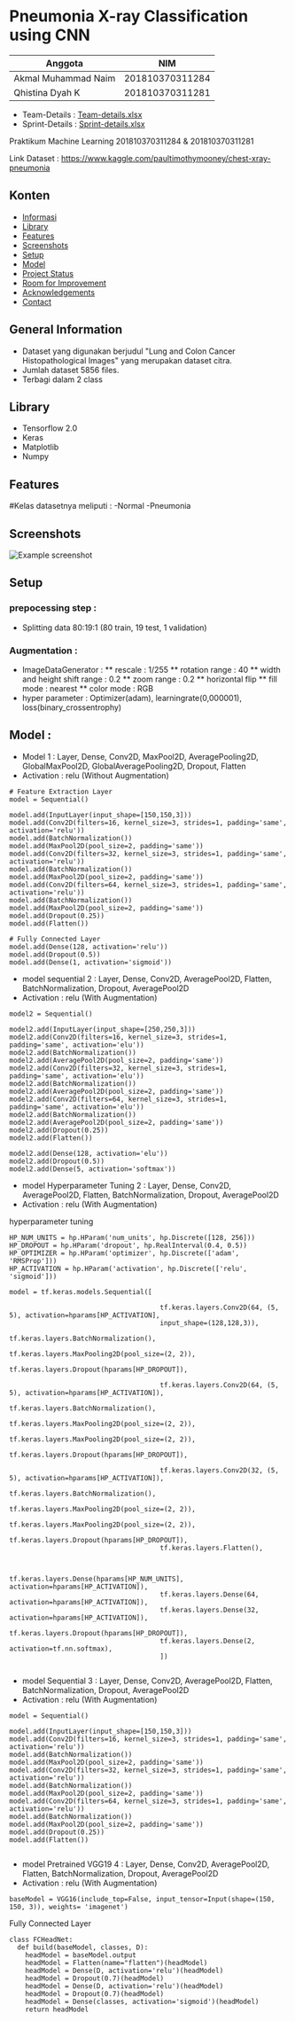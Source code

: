 # Pneumonia X-ray Classification using CNN

| Anggota             | NIM             |
| ------------------- | --------------- |
| Akmal Muhammad Naim | 201810370311284 |
| Qhistina Dyah K     | 201810370311281 |

- Team-Details : [Team-details.xlsx](https://docs.google.com/spreadsheets/d/1MFoxcR4i5nY0az9baZ_RGuibZcmJ-pqobErTnSoZ8BI/edit#gid=0)
- Sprint-Details : [Sprint-details.xlsx](https://docs.google.com/spreadsheets/d/1YglOE6kn-aNgLgnFz80dmph8DgTlm3rExu2rakgyuZQ/edit?usp=sharing)

Praktikum Machine Learning 201810370311284 & 201810370311281

Link Dataset : https://www.kaggle.com/paultimothymooney/chest-xray-pneumonia

## Konten

- [Informasi](#general-information)
- [Library](#technologies-used)
- [Features](#features)
- [Screenshots](#screenshots)
- [Setup](#setup)
- [Model](#model)
- [Project Status](#project-status)
- [Room for Improvement](#room-for-improvement)
- [Acknowledgements](#acknowledgements)
- [Contact](#contact)
<!-- * [License](#license) -->

## General Information

- Dataset yang digunakan berjudul "Lung and Colon Cancer Histopathological Images" yang merupakan dataset citra.
- Jumlah dataset 5856 files.
- Terbagi dalam 2 class

## Library

- Tensorflow 2.0
- Keras
- Matplotlib
- Numpy

## Features

#Kelas datasetnya meliputi :
-Normal
-Pneumonia

## Screenshots

![Example screenshot](https://i.imgur.com/jZqpV51.png)

## Setup

### prepocessing step :

- Splitting data 80:19:1 (80 train, 19 test, 1 validation)

### Augmentation :

- ImageDataGenerator :
  ** rescale : 1/255
  ** rotation range : 40
  ** width and height shift range : 0.2
  ** zoom range : 0.2
  ** horizontal flip
  ** fill mode : nearest
  \*\* color mode : RGB
- hyper parameter : Optimizer(adam), learningrate(0,000001), loss(binary_crossentrophy)


## Model :

- Model 1 : Layer, Dense, Conv2D, MaxPool2D, AveragePooling2D, GlobalMaxPool2D, GlobalAveragePooling2D, Dropout, Flatten
- Activation : relu (Without Augmentation)

```
# Feature Extraction Layer
model = Sequential()

model.add(InputLayer(input_shape=[150,150,3]))
model.add(Conv2D(filters=16, kernel_size=3, strides=1, padding='same', activation='relu'))
model.add(BatchNormalization())
model.add(MaxPool2D(pool_size=2, padding='same'))
model.add(Conv2D(filters=32, kernel_size=3, strides=1, padding='same', activation='relu'))
model.add(BatchNormalization())
model.add(MaxPool2D(pool_size=2, padding='same'))
model.add(Conv2D(filters=64, kernel_size=3, strides=1, padding='same', activation='relu'))
model.add(BatchNormalization())
model.add(MaxPool2D(pool_size=2, padding='same'))
model.add(Dropout(0.25))
model.add(Flatten())

# Fully Connected Layer
model.add(Dense(128, activation='relu'))
model.add(Dropout(0.5))
model.add(Dense(1, activation='sigmoid'))

```

- model sequential 2 : Layer, Dense, Conv2D, AveragePool2D, Flatten, BatchNormalization, Dropout, AveragePool2D
- Activation : relu (With Augmentation)

```
model2 = Sequential()

model2.add(InputLayer(input_shape=[250,250,3]))
model2.add(Conv2D(filters=16, kernel_size=3, strides=1, padding='same', activation='elu'))
model2.add(BatchNormalization())
model2.add(AveragePool2D(pool_size=2, padding='same'))
model2.add(Conv2D(filters=32, kernel_size=3, strides=1, padding='same', activation='elu'))
model2.add(BatchNormalization())
model2.add(AveragePool2D(pool_size=2, padding='same'))
model2.add(Conv2D(filters=64, kernel_size=3, strides=1, padding='same', activation='elu'))
model2.add(BatchNormalization())
model2.add(AveragePool2D(pool_size=2, padding='same'))
model2.add(Dropout(0.25))
model2.add(Flatten())

model2.add(Dense(128, activation='elu'))
model2.add(Dropout(0.5))
model2.add(Dense(5, activation='softmax'))

```

- model Hyperparameter Tuning 2 : Layer, Dense, Conv2D, AveragePool2D, Flatten, BatchNormalization, Dropout, AveragePool2D
- Activation : relu (With Augmentation)

hyperparameter tuning

```
HP_NUM_UNITS = hp.HParam('num_units', hp.Discrete([128, 256]))
HP_DROPOUT = hp.HParam('dropout', hp.RealInterval(0.4, 0.5))
HP_OPTIMIZER = hp.HParam('optimizer', hp.Discrete(['adam', 'RMSProp']))
HP_ACTIVATION = hp.HParam('activation', hp.Discrete(['relu', 'sigmoid']))
```

```
model = tf.keras.models.Sequential([

                                      tf.keras.layers.Conv2D(64, (5, 5), activation=hparams[HP_ACTIVATION],
                                      input_shape=(128,128,3)),
                                      tf.keras.layers.BatchNormalization(),
                                      tf.keras.layers.MaxPooling2D(pool_size=(2, 2)),
                                      tf.keras.layers.Dropout(hparams[HP_DROPOUT]),

                                      tf.keras.layers.Conv2D(64, (5, 5), activation=hparams[HP_ACTIVATION]),
                                      tf.keras.layers.BatchNormalization(),
                                      tf.keras.layers.MaxPooling2D(pool_size=(2, 2)),
                                      tf.keras.layers.MaxPooling2D(pool_size=(2, 2)),
                                      tf.keras.layers.Dropout(hparams[HP_DROPOUT]),

                                      tf.keras.layers.Conv2D(32, (5, 5), activation=hparams[HP_ACTIVATION]),
                                      tf.keras.layers.BatchNormalization(),
                                      tf.keras.layers.MaxPooling2D(pool_size=(2, 2)),
                                      tf.keras.layers.MaxPooling2D(pool_size=(2, 2)),
                                      tf.keras.layers.Dropout(hparams[HP_DROPOUT]),
                                      tf.keras.layers.Flatten(),


                                      tf.keras.layers.Dense(hparams[HP_NUM_UNITS], activation=hparams[HP_ACTIVATION]),
                                      tf.keras.layers.Dense(64, activation=hparams[HP_ACTIVATION]),
                                      tf.keras.layers.Dense(32, activation=hparams[HP_ACTIVATION]),
                                      tf.keras.layers.Dropout(hparams[HP_DROPOUT]),
                                      tf.keras.layers.Dense(2, activation=tf.nn.softmax),
                                      ])


```

- model Sequential 3 : Layer, Dense, Conv2D, AveragePool2D, Flatten, BatchNormalization, Dropout, AveragePool2D
- Activation : relu (With Augmentation)

```
model = Sequential()

model.add(InputLayer(input_shape=[150,150,3]))
model.add(Conv2D(filters=16, kernel_size=3, strides=1, padding='same', activation='relu'))
model.add(BatchNormalization())
model.add(MaxPool2D(pool_size=2, padding='same'))
model.add(Conv2D(filters=32, kernel_size=3, strides=1, padding='same', activation='relu'))
model.add(BatchNormalization())
model.add(MaxPool2D(pool_size=2, padding='same'))
model.add(Conv2D(filters=64, kernel_size=3, strides=1, padding='same', activation='relu'))
model.add(BatchNormalization())
model.add(MaxPool2D(pool_size=2, padding='same'))
model.add(Dropout(0.25))
model.add(Flatten())


```

- model Pretrained VGG19 4 : Layer, Dense, Conv2D, AveragePool2D, Flatten, BatchNormalization, Dropout, AveragePool2D
- Activation : relu (With Augmentation)

```
baseModel = VGG16(include_top=False, input_tensor=Input(shape=(150, 150, 3)), weights= 'imagenet')
```

Fully Connected Layer

```
class FCHeadNet:
  def build(baseModel, classes, D):
    headModel = baseModel.output
    headModel = Flatten(name="flatten")(headModel)
    headModel = Dense(D, activation='relu')(headModel)
    headModel = Dropout(0.7)(headModel)
    headModel = Dense(D, activation='relu')(headModel)
    headModel = Dropout(0.7)(headModel)
    headModel = Dense(classes, activation='sigmoid')(headModel)
    return headModel


```

